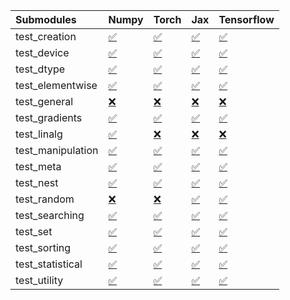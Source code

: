 | Submodules        | Numpy                                                                                                                           | Torch                                                                                                                           | Jax                                                                                                                             | Tensorflow                                                                                                                      |
|:------------------|:--------------------------------------------------------------------------------------------------------------------------------|:--------------------------------------------------------------------------------------------------------------------------------|:--------------------------------------------------------------------------------------------------------------------------------|:--------------------------------------------------------------------------------------------------------------------------------|
| test_creation     | <a href="https://github.com/unifyai/ivy/runs/8191030764?check_suite_focus=true" rel="noopener noreferrer" target="_blank">✅</a> | <a href="https://github.com/unifyai/ivy/runs/8191033391?check_suite_focus=true" rel="noopener noreferrer" target="_blank">✅</a> | <a href="https://github.com/unifyai/ivy/runs/8191035628?check_suite_focus=true" rel="noopener noreferrer" target="_blank">✅</a> | <a href="https://github.com/unifyai/ivy/runs/8191037412?check_suite_focus=true" rel="noopener noreferrer" target="_blank">✅</a> |
| test_device       | <a href="https://github.com/unifyai/ivy/runs/8191030963?check_suite_focus=true" rel="noopener noreferrer" target="_blank">✅</a> | <a href="https://github.com/unifyai/ivy/runs/8191033553?check_suite_focus=true" rel="noopener noreferrer" target="_blank">✅</a> | <a href="https://github.com/unifyai/ivy/runs/8191035716?check_suite_focus=true" rel="noopener noreferrer" target="_blank">✅</a> | <a href="https://github.com/unifyai/ivy/runs/8191037656?check_suite_focus=true" rel="noopener noreferrer" target="_blank">✅</a> |
| test_dtype        | <a href="https://github.com/unifyai/ivy/runs/8191031157?check_suite_focus=true" rel="noopener noreferrer" target="_blank">✅</a> | <a href="https://github.com/unifyai/ivy/runs/8191033721?check_suite_focus=true" rel="noopener noreferrer" target="_blank">✅</a> | <a href="https://github.com/unifyai/ivy/runs/8191035803?check_suite_focus=true" rel="noopener noreferrer" target="_blank">✅</a> | <a href="https://github.com/unifyai/ivy/runs/8191037914?check_suite_focus=true" rel="noopener noreferrer" target="_blank">✅</a> |
| test_elementwise  | <a href="https://github.com/unifyai/ivy/runs/8191031359?check_suite_focus=true" rel="noopener noreferrer" target="_blank">✅</a> | <a href="https://github.com/unifyai/ivy/runs/8191033869?check_suite_focus=true" rel="noopener noreferrer" target="_blank">✅</a> | <a href="https://github.com/unifyai/ivy/runs/8191035880?check_suite_focus=true" rel="noopener noreferrer" target="_blank">✅</a> | <a href="https://github.com/unifyai/ivy/runs/8191038232?check_suite_focus=true" rel="noopener noreferrer" target="_blank">✅</a> |
| test_general      | <a href="https://github.com/unifyai/ivy/runs/8191031504?check_suite_focus=true" rel="noopener noreferrer" target="_blank">❌</a> | <a href="https://github.com/unifyai/ivy/runs/8191034008?check_suite_focus=true" rel="noopener noreferrer" target="_blank">❌</a> | <a href="https://github.com/unifyai/ivy/runs/8191035944?check_suite_focus=true" rel="noopener noreferrer" target="_blank">❌</a> | <a href="https://github.com/unifyai/ivy/runs/8191038459?check_suite_focus=true" rel="noopener noreferrer" target="_blank">❌</a> |
| test_gradients    | <a href="https://github.com/unifyai/ivy/runs/8191031646?check_suite_focus=true" rel="noopener noreferrer" target="_blank">✅</a> | <a href="https://github.com/unifyai/ivy/runs/8191034159?check_suite_focus=true" rel="noopener noreferrer" target="_blank">✅</a> | <a href="https://github.com/unifyai/ivy/runs/8191036021?check_suite_focus=true" rel="noopener noreferrer" target="_blank">✅</a> | <a href="https://github.com/unifyai/ivy/runs/8191038685?check_suite_focus=true" rel="noopener noreferrer" target="_blank">✅</a> |
| test_linalg       | <a href="https://github.com/unifyai/ivy/runs/8191031809?check_suite_focus=true" rel="noopener noreferrer" target="_blank">✅</a> | <a href="https://github.com/unifyai/ivy/runs/8191034296?check_suite_focus=true" rel="noopener noreferrer" target="_blank">❌</a> | <a href="https://github.com/unifyai/ivy/runs/8191036098?check_suite_focus=true" rel="noopener noreferrer" target="_blank">❌</a> | <a href="https://github.com/unifyai/ivy/runs/8191038947?check_suite_focus=true" rel="noopener noreferrer" target="_blank">❌</a> |
| test_manipulation | <a href="https://github.com/unifyai/ivy/runs/8191031984?check_suite_focus=true" rel="noopener noreferrer" target="_blank">✅</a> | <a href="https://github.com/unifyai/ivy/runs/8191034444?check_suite_focus=true" rel="noopener noreferrer" target="_blank">✅</a> | <a href="https://github.com/unifyai/ivy/runs/8191036177?check_suite_focus=true" rel="noopener noreferrer" target="_blank">✅</a> | <a href="https://github.com/unifyai/ivy/runs/8191039173?check_suite_focus=true" rel="noopener noreferrer" target="_blank">✅</a> |
| test_meta         | <a href="https://github.com/unifyai/ivy/runs/8191032129?check_suite_focus=true" rel="noopener noreferrer" target="_blank">✅</a> | <a href="https://github.com/unifyai/ivy/runs/8191034575?check_suite_focus=true" rel="noopener noreferrer" target="_blank">✅</a> | <a href="https://github.com/unifyai/ivy/runs/8191036256?check_suite_focus=true" rel="noopener noreferrer" target="_blank">✅</a> | <a href="https://github.com/unifyai/ivy/runs/8191039409?check_suite_focus=true" rel="noopener noreferrer" target="_blank">✅</a> |
| test_nest         | <a href="https://github.com/unifyai/ivy/runs/8191032298?check_suite_focus=true" rel="noopener noreferrer" target="_blank">✅</a> | <a href="https://github.com/unifyai/ivy/runs/8191034772?check_suite_focus=true" rel="noopener noreferrer" target="_blank">✅</a> | <a href="https://github.com/unifyai/ivy/runs/8191036357?check_suite_focus=true" rel="noopener noreferrer" target="_blank">✅</a> | <a href="https://github.com/unifyai/ivy/runs/8191039584?check_suite_focus=true" rel="noopener noreferrer" target="_blank">✅</a> |
| test_random       | <a href="https://github.com/unifyai/ivy/runs/8191032460?check_suite_focus=true" rel="noopener noreferrer" target="_blank">❌</a> | <a href="https://github.com/unifyai/ivy/runs/8191034962?check_suite_focus=true" rel="noopener noreferrer" target="_blank">❌</a> | <a href="https://github.com/unifyai/ivy/runs/8191036439?check_suite_focus=true" rel="noopener noreferrer" target="_blank">✅</a> | <a href="https://github.com/unifyai/ivy/runs/8191039758?check_suite_focus=true" rel="noopener noreferrer" target="_blank">✅</a> |
| test_searching    | <a href="https://github.com/unifyai/ivy/runs/8191032597?check_suite_focus=true" rel="noopener noreferrer" target="_blank">✅</a> | <a href="https://github.com/unifyai/ivy/runs/8191035087?check_suite_focus=true" rel="noopener noreferrer" target="_blank">✅</a> | <a href="https://github.com/unifyai/ivy/runs/8191036522?check_suite_focus=true" rel="noopener noreferrer" target="_blank">✅</a> | <a href="https://github.com/unifyai/ivy/runs/8191039885?check_suite_focus=true" rel="noopener noreferrer" target="_blank">✅</a> |
| test_set          | <a href="https://github.com/unifyai/ivy/runs/8191032757?check_suite_focus=true" rel="noopener noreferrer" target="_blank">✅</a> | <a href="https://github.com/unifyai/ivy/runs/8191035205?check_suite_focus=true" rel="noopener noreferrer" target="_blank">✅</a> | <a href="https://github.com/unifyai/ivy/runs/8191036614?check_suite_focus=true" rel="noopener noreferrer" target="_blank">✅</a> | <a href="https://github.com/unifyai/ivy/runs/8191040036?check_suite_focus=true" rel="noopener noreferrer" target="_blank">✅</a> |
| test_sorting      | <a href="https://github.com/unifyai/ivy/runs/8191032906?check_suite_focus=true" rel="noopener noreferrer" target="_blank">✅</a> | <a href="https://github.com/unifyai/ivy/runs/8191035320?check_suite_focus=true" rel="noopener noreferrer" target="_blank">✅</a> | <a href="https://github.com/unifyai/ivy/runs/8191036724?check_suite_focus=true" rel="noopener noreferrer" target="_blank">✅</a> | <a href="https://github.com/unifyai/ivy/runs/8191040219?check_suite_focus=true" rel="noopener noreferrer" target="_blank">✅</a> |
| test_statistical  | <a href="https://github.com/unifyai/ivy/runs/8191033063?check_suite_focus=true" rel="noopener noreferrer" target="_blank">✅</a> | <a href="https://github.com/unifyai/ivy/runs/8191035448?check_suite_focus=true" rel="noopener noreferrer" target="_blank">✅</a> | <a href="https://github.com/unifyai/ivy/runs/8191036894?check_suite_focus=true" rel="noopener noreferrer" target="_blank">✅</a> | <a href="https://github.com/unifyai/ivy/runs/8191040416?check_suite_focus=true" rel="noopener noreferrer" target="_blank">✅</a> |
| test_utility      | <a href="https://github.com/unifyai/ivy/runs/8191033231?check_suite_focus=true" rel="noopener noreferrer" target="_blank">✅</a> | <a href="https://github.com/unifyai/ivy/runs/8191035546?check_suite_focus=true" rel="noopener noreferrer" target="_blank">✅</a> | <a href="https://github.com/unifyai/ivy/runs/8191037174?check_suite_focus=true" rel="noopener noreferrer" target="_blank">✅</a> | <a href="https://github.com/unifyai/ivy/runs/8191040605?check_suite_focus=true" rel="noopener noreferrer" target="_blank">✅</a> |